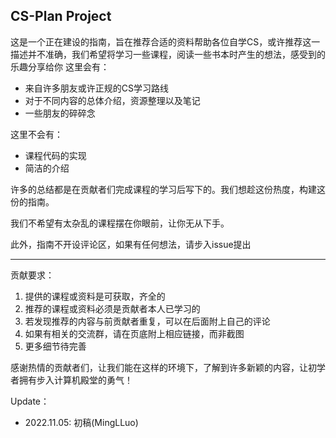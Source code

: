 ## CS-Plan Project
这是一个正在建设的指南，旨在推荐合适的资料帮助各位自学CS，或许推荐这一描述并不准确，我们希望将学习一些课程，阅读一些书本时产生的想法，感受到的乐趣分享给你
这里会有：
- 来自许多朋友或许正规的CS学习路线
- 对于不同内容的总体介绍，资源整理以及笔记
- 一些朋友的碎碎念

这里不会有：
- 课程代码的实现
- 简洁的介绍

许多的总结都是在贡献者们完成课程的学习后写下的。我们想趁这份热度，构建这份的指南。

我们不希望有太杂乱的课程摆在你眼前，让你无从下手。

此外，指南不开设评论区，如果有任何想法，请步入issue提出

---
贡献要求：

1. 提供的课程或资料是可获取，齐全的
2. 推荐的课程或资料必须是贡献者本人已学习的
3. 若发现推荐的内容与前贡献者重复，可以在后面附上自己的评论
4. 如果有相关的交流群，请在页底附上相应链接，而非截图
5. 更多细节待完善

感谢热情的贡献者们，让我们能在这样的环境下，了解到许多新颖的内容，让初学者拥有步入计算机殿堂的勇气！

Update：
- 2022.11.05: 初稿(MingLLuo)